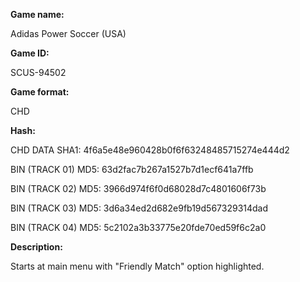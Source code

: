 ﻿**Game name:**

Adidas Power Soccer (USA)

**Game ID:**

SCUS-94502

**Game format:**

CHD

**Hash:**

CHD DATA SHA1: 4f6a5e48e960428b0f6f63248485715274e444d2

BIN (TRACK 01) MD5: 63d2fac7b267a1527b7d1ecf641a7ffb

BIN (TRACK 02) MD5: 3966d974f6f0d68028d7c4801606f73b

BIN (TRACK 03) MD5: 3d6a34ed2d682e9fb19d567329314dad

BIN (TRACK 04) MD5: 5c2102a3b33775e20fde70ed59f6c2a0

**Description:**

Starts at main menu with "Friendly Match" option highlighted.